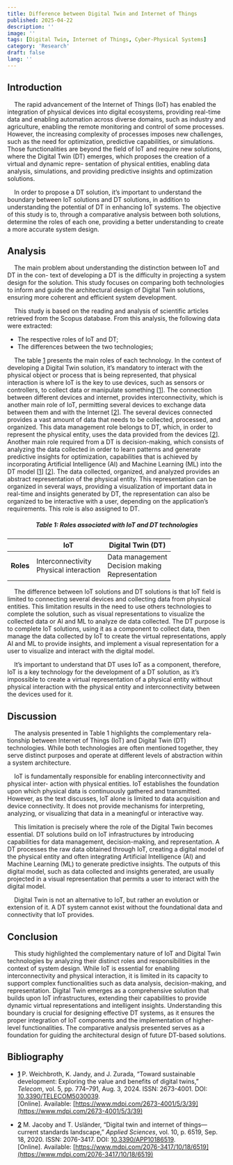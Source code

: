 ```yaml
---
title: Difference between Digital Twin and Internet of Things
published: 2025-04-22
description: ''
image: ''
tags: [Digital Twin, Internet of Things, Cyber-Physical Systems]
category: 'Research'
draft: false 
lang: ''
---
```


## Introduction

&nbsp;&nbsp;&nbsp;&nbsp;The rapid advancement of the Internet of Things (IoT) has enabled the integration of
physical devices into digital ecosystems, providing real-time data and enabling automation
across diverse domains, such as industry and agriculture, enabling the remote monitoring
and control of some processes. However, the increasing complexity of processes imposes
new challenges, such as the need for optimization, predictive capabilities, or simulations.
Those functionalities are beyond the field of IoT and require new solutions, where the
Digital Twin (DT) emerges, which proposes the creation of a virtual and dynamic repre-
sentation of physical entities, enabling data analysis, simulations, and providing predictive
insights and optimization solutions.


&nbsp;&nbsp;&nbsp;&nbsp;In order to propose a DT solution, it’s important to understand the boundary between
IoT solutions and DT solutions, in addition to understanding the potential of DT in
enhancing IoT systems. The objective of this study is to, through a comparative analysis
between both solutions, determine the roles of each one, providing a better understanding
to create a more accurate system design.


## Analysis

&nbsp;&nbsp;&nbsp;&nbsp;The main problem about understanding the distinction between IoT and DT in the con-
text of developing a DT is the difficulty in projecting a system design for the solution.
This study focuses on comparing both technologies to inform and guide the architectural
design of Digital Twin solutions, ensuring more coherent and efficient system development.


&nbsp;&nbsp;&nbsp;&nbsp;This study is based on the reading and analysis of scientific articles retrieved from the
Scopus database. From this analysis, the following data were extracted:
- The respective roles of IoT and DT;
- The differences between the two technologies;


&nbsp;&nbsp;&nbsp;&nbsp;The table [1](#tab1) presents the main roles of each technology. In the context of developing a
Digital Twin solution, it’s mandatory to interact with the physical object or process that is
being represented, that physical interaction is where IoT is the key to use devices, such as
sensors or controllers, to collect data or manipulate something [[1](#ref1)]. The connection between
different devices and internet, provides interconnectivity, which is another main role of
IoT, permitting several devices to exchange data between them and with the Internet [[2](#ref2)].
The several devices connected provides a vast amount of data that needs to be collected,
processed, and organized. This data management role belongs to DT, which, in order to
represent the physical entity, uses the data provided from the devices [[2](#ref2)]. Another main 
role required from a DT is decision-making, which consists of analyzing the data collected
in order to learn patterns and generate predictive insights for optimization, capabilities
that is achieved by incorporating Artificial Intelligence (AI) and Machine Learning (ML)
into the DT model [[1](#ref1)] [[2](#ref2)]. The data collected, organized, and analyzed provides an abstract
representation of the physical entity. This representation can be organized in several ways,
providing a visualization of important data in real-time and insights generated by DT,
the representation can also be organized to be interactive with a user, depending on the
application’s requirements. This role is also assigned to DT.


##### <a name="tab1"></a><center>Table 1: Roles associated with IoT and DT technologies</center>

|      | IoT                                      | Digital Twin (DT)                         |
|------|------------------------------------------|-------------------------------------------|
|**Roles** | Interconnectivity<br>Physical interaction | Data management<br>Decision making<br>Representation |


&nbsp;&nbsp;&nbsp;&nbsp;The difference between IoT solutions and DT solutions is that IoT field is limited
to connecting several devices and collecting data from physical entities. This limitation
results in the need to use others technologies to complete the solution, such as visual
representations to visualize the collected data or AI and ML to analyze de data collected.
The DT purpose is to complete IoT solutions, using it as a component to collect data,
then manage the data collected by IoT to create the virtual representations, apply AI and
ML to provide insights, and implement a visual representation for a user to visualize and
interact with the digital model.


&nbsp;&nbsp;&nbsp;&nbsp;It’s important to understand that DT uses IoT as a component, therefore,
IoT is a key technology for the development of a DT solution, as it’s impossible to create
a virtual representation of a physical entity without physical interaction with the physical
entity and interconnectivity between the devices used for it.
<!-- <img src="./iot_dt_roles.png" alt="IoT and DT diagram" style="width: 100%; margin: auto; display: block;" /> -->

## Discussion

&nbsp;&nbsp;&nbsp;&nbsp;The analysis presented in Table 1 highlights the complementary rela-
tionship between Internet of Things (IoT) and Digital Twin (DT) technologies. While
both technologies are often mentioned together, they serve distinct purposes and operate
at different levels of abstraction within a system architecture.


&nbsp;&nbsp;&nbsp;&nbsp;IoT is fundamentally responsible for enabling interconnectivity and physical inter-
action with physical entities. IoT establishes the foundation upon which physical data
is continuously gathered and transmitted. However, as the text discusses, IoT alone is
limited to data acquisition and device connectivity. It does not provide mechanisms for
interpreting, analyzing, or visualizing that data in a meaningful or interactive way.


&nbsp;&nbsp;&nbsp;&nbsp;This limitation is precisely where the role of the Digital Twin becomes essential. DT
solutions build on IoT infrastructures by introducing capabilities for data management,
decision-making, and representation. A DT processes the raw data obtained through IoT,
creating a digital model of the physical entity and often integrating Artificial Intelligence
(AI) and Machine Learning (ML) to generate predictive insights. The outputs of this
digital model, such as data collected and insights generated, are usually projected in a
visual representation that permits a user to interact with the digital model.


&nbsp;&nbsp;&nbsp;&nbsp;Digital Twin is not an alternative to IoT, but rather an evolution or extension of
it. A DT system cannot exist without the foundational data and connectivity that IoT
provides.


## Conclusion

&nbsp;&nbsp;&nbsp;&nbsp;This study highlighted the complementary nature of IoT and Digital Twin technologies by
analyzing their distinct roles and responsibilities in the context of system design. While
IoT is essential for enabling interconnectivity and physical interaction, it is limited in its
capacity to support complex functionalities such as data analysis, decision-making, and
representation. Digital Twin emerges as a comprehensive solution that builds upon IoT
infrastructures, extending their capabilities to provide dynamic virtual representations
and intelligent insights. Understanding this boundary is crucial for designing effective DT
systems, as it ensures the proper integration of IoT components and the implementation
of higher-level functionalities. The comparative analysis presented serves as a foundation
for guiding the architectural design of future DT-based solutions.


## Bibliography

- <a name="ref1"></a>**[1](#ref1)** P. Weichbroth, K. Jandy, and J. Zurada, “Toward sustainable development: Exploring the value and benefits of digital twins,” *Telecom*, vol. 5, pp. 774–791, Aug. 3, 2024. ISSN: 2673-4001. DOI: [10.3390/TELECOM5030039](https://doi.org/10.3390/TELECOM5030039).  
  [Online]. Available: [https://www.mdpi.com/2673-4001/5/3/39](https://www.mdpi.com/2673-4001/5/3/39)

- <a name="ref2"></a>**[2](#ref2)** M. Jacoby and T. Usländer, “Digital twin and internet of things—current standards landscape,” *Applied Sciences*, vol. 10, p. 6519, Sep. 18, 2020. ISSN: 2076-3417. DOI: [10.3390/APP10186519](https://doi.org/10.3390/APP10186519).  
  [Online]. Available: [https://www.mdpi.com/2076-3417/10/18/6519](https://www.mdpi.com/2076-3417/10/18/6519)
